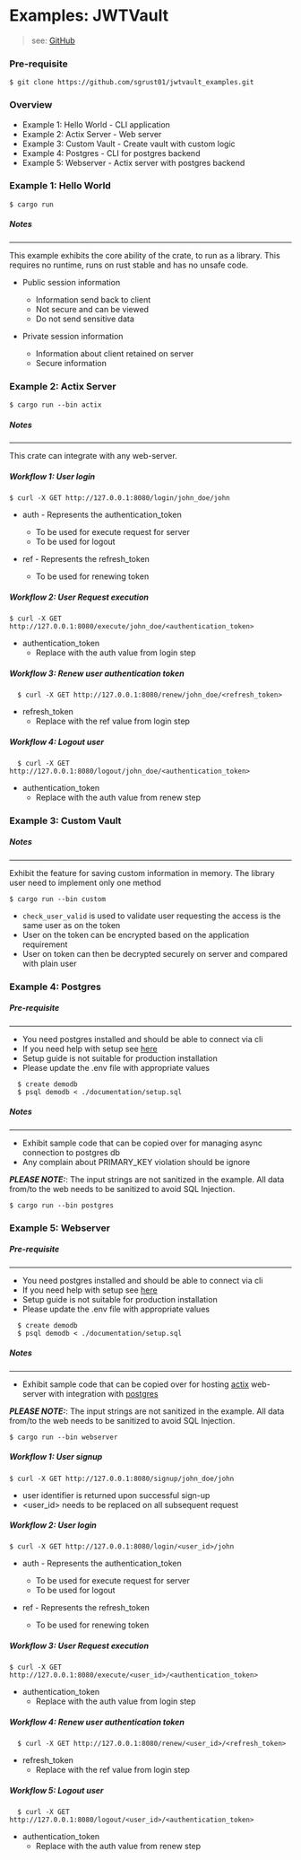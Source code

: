 # Examples: JWTVault

> see: [GitHub](https://github.com/sgrust01/jwtvault.git)

### Pre-requisite

    $ git clone https://github.com/sgrust01/jwtvault_examples.git
    
### Overview

* Example 1: Hello World - CLI application
* Example 2: Actix Server - Web server
* Example 3: Custom Vault - Create vault with custom logic
* Example 4: Postgres - CLI for postgres backend
* Example 5: Webserver - Actix server with postgres backend
    
### Example 1: Hello World

    $ cargo run 

##### Notes
___

This example exhibits the core ability of the crate, to run as a library. This requires no runtime, runs on rust stable and has no unsafe code.

* Public session information 
    * Information send back to client
    * Not secure and can be viewed
    * Do not send sensitive data 
    
* Private session information
    * Information about client retained on server 
    * Secure information


### Example 2: Actix Server

    $ cargo run --bin actix

##### Notes
___
This crate can integrate with any web-server.  
 
 ##### Workflow 1: User login
 
    $ curl -X GET http://127.0.0.1:8080/login/john_doe/john

* auth - Represents the authentication_token
    * To be used for execute request for server
    * To be used for logout
    
* ref - Represents the refresh_token
    * To be used for renewing token
    
 ##### Workflow 2: User Request execution
 
    $ curl -X GET http://127.0.0.1:8080/execute/john_doe/<authentication_token>
    
* authentication_token
    * Replace with the auth value from login step

 ##### Workflow 3: Renew user authentication token
 
      $ curl -X GET http://127.0.0.1:8080/renew/john_doe/<refresh_token>
      
* refresh_token
    * Replace with the ref value from login step

 ##### Workflow 4: Logout user
 
      $ curl -X GET http://127.0.0.1:8080/logout/john_doe/<authentication_token>

* authentication_token
    * Replace with the auth value from renew step

### Example 3: Custom Vault

##### Notes
___
Exhibit the feature for saving custom information in memory. The library user need to implement only one method

    $ cargo run --bin custom
    
* `check_user_valid` is used to validate user requesting the access is the same user as on the token
* User on the token can be encrypted based on the application requirement
* User on token can then be decrypted securely on server and compared with plain user

### Example 4: Postgres

##### Pre-requisite
___ 

* You need postgres installed and should be able to connect via cli
* If you need help with setup see [here](documentation/POSTGRES.md)
* Setup guide is not suitable for production installation
* Please update the .env file with appropriate values

```shell script
  $ create demodb
  $ psql demodb < ./documentation/setup.sql
```
  

##### Notes
___

* Exhibit sample code that can be copied over for managing async connection to postgres db
* Any complain about PRIMARY_KEY violation should be ignore

___***PLEASE NOTE:***___: 
The input strings are not sanitized in the example. 
All data from/to the web needs to be sanitized to avoid SQL Injection.

    $ cargo run --bin postgres


### Example 5: Webserver

##### Pre-requisite
___ 

* You need postgres installed and should be able to connect via cli
* If you need help with setup see [here](documentation/POSTGRES.md)
* Setup guide is not suitable for production installation
* Please update the .env file with appropriate values

```shell script
  $ create demodb
  $ psql demodb < ./documentation/setup.sql
```
  

##### Notes
___

* Exhibit sample code that can be copied over for hosting [actix](https://github.com/actix/actix) web-server 
with integration with [postgres](https://github.com/sfackler/rust-postgres)

___***PLEASE NOTE:***___: 
The input strings are not sanitized in the example. 
All data from/to the web needs to be sanitized to avoid SQL Injection.

    $ cargo run --bin webserver

##### Workflow 1: User signup
 
    $ curl -X GET http://127.0.0.1:8080/signup/john_doe/john

* user identifier is returned upon successful sign-up
* <user_id> needs to be replaced on all subsequent request

 ##### Workflow 2: User login
 
    $ curl -X GET http://127.0.0.1:8080/login/<user_id>/john

* auth - Represents the authentication_token
    * To be used for execute request for server
    * To be used for logout
    
* ref - Represents the refresh_token
    * To be used for renewing token
    
 ##### Workflow 3: User Request execution
 
    $ curl -X GET http://127.0.0.1:8080/execute/<user_id>/<authentication_token>
    
* authentication_token
    * Replace with the auth value from login step

 ##### Workflow 4: Renew user authentication token
 
      $ curl -X GET http://127.0.0.1:8080/renew/<user_id>/<refresh_token>
      
* refresh_token
    * Replace with the ref value from login step

 ##### Workflow 5: Logout user
 
      $ curl -X GET http://127.0.0.1:8080/logout/<user_id>/<authentication_token>

* authentication_token
    * Replace with the auth value from renew step
        